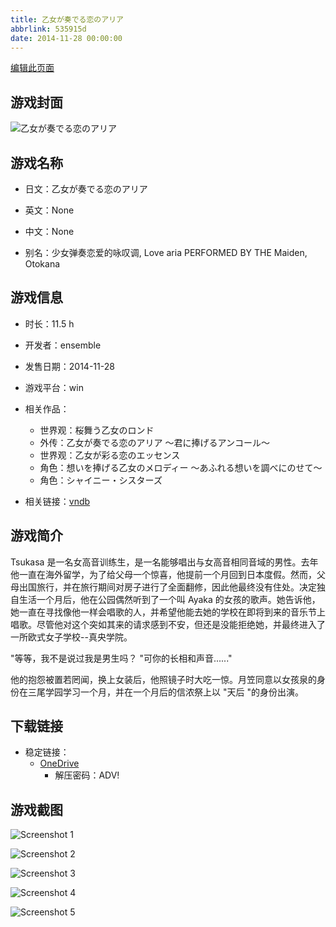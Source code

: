 ```yaml
---
title: 乙女が奏でる恋のアリア
abbrlink: 535915d
date: 2014-11-28 00:00:00
---
```

[编辑此页面](https://github.com/ACG-3/ADV3-source/blob/main/source/_posts/games/%E4%B9%99%E5%A5%B3%E3%81%8C%E5%A5%8F%E3%81%A7%E3%82%8B%E6%81%8B%E3%81%AE%E3%82%A2%E3%83%AA%E3%82%A2.md)

## 游戏封面

![乙女が奏でる恋のアリア](https://pan.timero.xyz/d/onedrive/img_lib_001/%E4%B9%99%E5%A5%B3%E3%81%8C%E5%A5%8F%E3%81%A7%E3%82%8B%E6%81%8B%E3%81%AE%E3%82%A2%E3%83%AA%E3%82%A2_cover.avif)


## 游戏名称

- 日文：乙女が奏でる恋のアリア
- 英文：None
- 中文：None

- 别名：少女弹奏恋爱的咏叹调, Love aria PERFORMED BY THE Maiden, Otokana


## 游戏信息

- 时长：11.5 h
- 开发者：ensemble
- 发售日期：2014-11-28
- 游戏平台：win
- 相关作品：
   - 世界观：桜舞う乙女のロンド
   - 外传：乙女が奏でる恋のアリア ～君に捧げるアンコール～
   - 世界观：乙女が彩る恋のエッセンス
   - 角色：想いを捧げる乙女のメロディー ～あふれる想いを調べにのせて～
   - 角色：シャイニー・シスターズ

- 相关链接：[vndb](https://vndb.org/v15653)


## 游戏简介

Tsukasa 是一名女高音训练生，是一名能够唱出与女高音相同音域的男性。去年他一直在海外留学，为了给父母一个惊喜，他提前一个月回到日本度假。然而，父母出国旅行，并在旅行期间对房子进行了全面翻修，因此他最终没有住处。决定独自生活一个月后，他在公园偶然听到了一个叫 Ayaka 的女孩的歌声。她告诉他，她一直在寻找像他一样会唱歌的人，并希望他能去她的学校在即将到来的音乐节上唱歌。尽管他对这个突如其来的请求感到不安，但还是没能拒绝她，并最终进入了一所欧式女子学校--真央学院。

"等等，我不是说过我是男生吗？
"可你的长相和声音......"

他的抱怨被置若罔闻，换上女装后，他照镜子时大吃一惊。月笠同意以女孩泉的身份在三尾学园学习一个月，并在一个月后的信浓祭上以 "天后 "的身份出演。




## 下载链接

- 稳定链接：
    - [OneDrive](https://pan.timero.xyz/onedrive/adv_lib_001/%E4%B9%99%E5%A5%B3%E3%81%8C%E5%A5%8F%E3%81%A7%E3%82%8B%E6%81%8B%E3%81%AE%E3%82%A2%E3%83%AA%E3%82%A2)
        - 解压密码：ADV!



## 游戏截图


![Screenshot 1](https://pan.timero.xyz/d/onedrive/img_lib_001/%E4%B9%99%E5%A5%B3%E3%81%8C%E5%A5%8F%E3%81%A7%E3%82%8B%E6%81%8B%E3%81%AE%E3%82%A2%E3%83%AA%E3%82%A2_Screenshot_1.avif)

![Screenshot 2](https://pan.timero.xyz/d/onedrive/img_lib_001/%E4%B9%99%E5%A5%B3%E3%81%8C%E5%A5%8F%E3%81%A7%E3%82%8B%E6%81%8B%E3%81%AE%E3%82%A2%E3%83%AA%E3%82%A2_Screenshot_2.avif)

![Screenshot 3](https://pan.timero.xyz/d/onedrive/img_lib_001/%E4%B9%99%E5%A5%B3%E3%81%8C%E5%A5%8F%E3%81%A7%E3%82%8B%E6%81%8B%E3%81%AE%E3%82%A2%E3%83%AA%E3%82%A2_Screenshot_3.avif)

![Screenshot 4](https://pan.timero.xyz/d/onedrive/img_lib_001/%E4%B9%99%E5%A5%B3%E3%81%8C%E5%A5%8F%E3%81%A7%E3%82%8B%E6%81%8B%E3%81%AE%E3%82%A2%E3%83%AA%E3%82%A2_Screenshot_4.avif)

![Screenshot 5](https://pan.timero.xyz/d/onedrive/img_lib_001/%E4%B9%99%E5%A5%B3%E3%81%8C%E5%A5%8F%E3%81%A7%E3%82%8B%E6%81%8B%E3%81%AE%E3%82%A2%E3%83%AA%E3%82%A2_Screenshot_5.avif)

